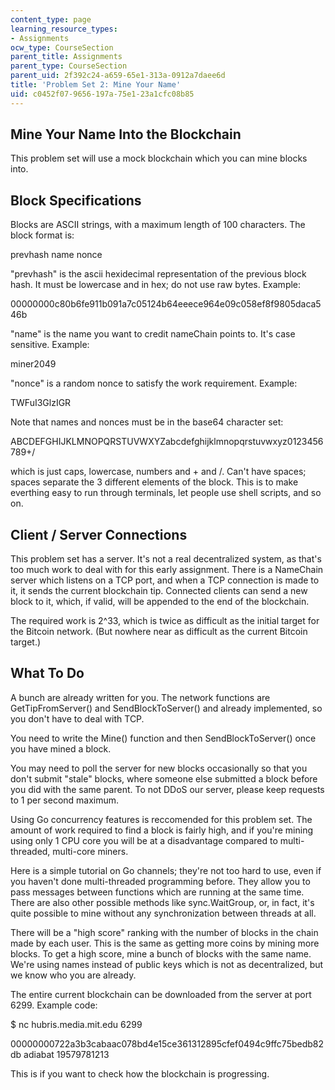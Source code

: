 ```yaml
---
content_type: page
learning_resource_types:
- Assignments
ocw_type: CourseSection
parent_title: Assignments
parent_type: CourseSection
parent_uid: 2f392c24-a659-65e1-313a-0912a7daee6d
title: 'Problem Set 2: Mine Your Name'
uid: c0452f07-9656-197a-75e1-23a1cfc08b85
---
```


Mine Your Name Into the Blockchain
----------------------------------

This problem set will use a mock blockchain which you can mine blocks into.

Block Specifications
--------------------

Blocks are ASCII strings, with a maximum length of 100 characters. The block format is:

prevhash name nonce

"prevhash" is the ascii hexidecimal representation of the previous block hash. It must be lowercase and in hex; do not use raw bytes. Example:

00000000c80b6fe911b091a7c05124b64eeece964e09c058ef8f9805daca546b

"name" is the name you want to credit nameChain points to. It's case sensitive. Example:

miner2049

"nonce" is a random nonce to satisfy the work requirement. Example:

TWFuI3GlzIGR

Note that names and nonces must be in the base64 character set:

ABCDEFGHIJKLMNOPQRSTUVWXYZabcdefghijklmnopqrstuvwxyz0123456789+/

which is just caps, lowercase, numbers and + and /. Can't have spaces; spaces separate the 3 different elements of the block. This is to make everthing easy to run through terminals, let people use shell scripts, and so on.

Client / Server Connections
---------------------------

This problem set has a server. It's not a real decentralized system, as that's too much work to deal with for this early assignment. There is a NameChain server which listens on a TCP port, and when a TCP connection is made to it, it sends the current blockchain tip. Connected clients can send a new block to it, which, if valid, will be appended to the end of the blockchain.

The required work is 2^33, which is twice as difficult as the initial target for the Bitcoin network. (But nowhere near as difficult as the current Bitcoin target.)

What To Do
----------

A bunch are already written for you. The network functions are GetTipFromServer() and SendBlockToServer() and already implemented, so you don't have to deal with TCP.

You need to write the Mine() function and then SendBlockToServer() once you have mined a block.

You may need to poll the server for new blocks occasionally so that you don't submit "stale" blocks, where someone else submitted a block before you did with the same parent. To not DDoS our server, please keep requests to 1 per second maximum.

Using Go concurrency features is reccomended for this problem set. The amount of work required to find a block is fairly high, and if you're mining using only 1 CPU core you will be at a disadvantage compared to multi-threaded, multi-core miners.

Here is a simple tutorial on Go channels; they're not too hard to use, even if you haven't done multi-threaded programming before. They allow you to pass messages between functions which are running at the same time. There are also other possible methods like sync.WaitGroup, or, in fact, it's quite possible to mine without any synchronization between threads at all.

There will be a "high score" ranking with the number of blocks in the chain made by each user. This is the same as getting more coins by mining more blocks. To get a high score, mine a bunch of blocks with the same name. We're using names instead of public keys which is not as decentralized, but we know who you are already.

The entire current blockchain can be downloaded from the server at port 6299. Example code:

$ nc hubris.media.mit.edu 6299

00000000722a3b3cabaac078bd4e15ce361312895cfef0494c9ffc75bedb82db adiabat 19579781213

This is if you want to check how the blockchain is progressing.
